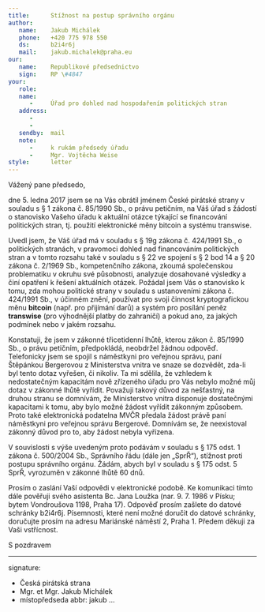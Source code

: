 ```yaml
---
title:      Stížnost na postup správního orgánu
author:
   name:    Jakub Michálek
   phone:   +420 775 978 550
   ds:      b2i4r6j
   mail:    jakub.michalek@praha.eu
our:
   name:    Republikové předsednictvo
   sign:    RP \#4847
your:
   role:    
   name:    
      -     Úřad pro dohled nad hospodařením politických stran
   address:
      -     
      -     
   sendby:  mail
   note:   
      -     k rukám předsedy úřadu
      -     Mgr. Vojtěcha Weise
style:      letter
---
```


Vážený pane předsedo,

dne 5. ledna 2017 jsem se na Vás obrátil jménem České pirátské strany v souladu s § 1 zákona č. 85/1990 Sb., o právu petičním, na Váš úřad s žádostí o stanovisko Vašeho úřadu k aktuální otázce týkající se financování politických stran, tj. použití elektronické měny bitcoin a systému transwise. 

Uvedl jsem, že Váš úřad má v souladu s § 19g zákona č. 424/1991 Sb., o politických stranách, v pravomoci dohled nad financováním politických stran a v tomto rozsahu také v souladu s § 22 ve spojení s § 2 bod 14 a § 20 zákona č. 2/1969 Sb., kompetenčního zákona, zkoumá společenskou problematiku v okruhu své působnosti, analyzuje dosahované výsledky a činí opatření k řešení aktuálních otázek. Požádal jsem Vás o stanovisko k tomu, zda mohou politické strany v souladu s ustanoveními zákona č. 424/1991 Sb., v účinném znění, používat pro svoji činnost kryptografickou měnu **bitcoin** (např. pro přijímání darů) a systém pro posílání peněz **transwise** (pro výhodnější platby do zahraničí) a pokud ano, za jakých podmínek nebo v jakém rozsahu.

Konstatuji, že jsem v zákonné třicetidenní lhůtě, kterou zákon č. 85/1990 Sb., o právu petičním, předpokládá, neobdržel žádnou odpověď. Telefonicky jsem se spojil s náměstkyni pro veřejnou správu, paní Štěpánkou Bergerovou z Ministerstva vnitra ve snaze se dozvědět, zda-li byl tento dotaz vyřešen, či nikoliv. Ta mi sdělila, že vzhledem k nedostatečným kapacitám nově zřízeného úřadu pro Vás nebylo možné můj dotaz v zákonné lhůtě vyřídit. Považuji takový důvod za nešťastný, na druhou stranu se domnívám, že Ministerstvo vnitra disponuje dostatečnými kapacitami k tomu, aby bylo možné žádost vyřídit zákonným způsobem. Proto také elektronická podatelna MVČR předala žádost právě paní náměstkyni pro veřejnou správu Bergerové. Domnívám se, že neexistoval zákonný důvod pro to, aby žádost nebyla vyřízena.

V souvislosti s výše uvedeným proto podávám v souladu s § 175 odst. 1 zákona č. 500/2004 Sb., Správního řádu (dále jen „SprŘ“), stížnost proti postupu správního orgánu. Žádám, abych byl v souladu s § 175 odst. 5 SprŘ, vyrozuměn v zákonné lhůtě 60 dnů.

Prosím o zaslání Vaší odpovědi v elektronické podobě. Ke komunikaci tímto dále pověřuji svého asistenta Bc. Jana Loužka (nar. 9. 7. 1986 v Písku; bytem Vondroušova 1198, Praha 17). Odpověď prosím zašlete do datové schránky b2i4r6j. Písemnosti, které není možné doručit do datové schránky, doručujte prosím na adresu Mariánské náměstí 2, Praha 1. Předem děkuji za Vaši vstřícnost.

S pozdravem

---
signature: 
  - Česká pirátská strana
  - Mgr. et Mgr. Jakub Michálek
  - místopředseda
abbr:       jakub
...
